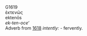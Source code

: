 G1619  
ἐκτενῶς  
ektenōs  
*ek-ten-oce‘*  
Adverb from [1618](g1618) *intently:* - fervently.  
